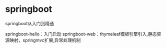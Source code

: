 # springboot
springboot从入门到精通

springboot-hello：入门启动
springboot-web：thymeleaf模板引擎引入,静态资源映射，springmvc扩展,异常处理机制

